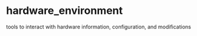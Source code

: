 # hardware_environment
tools to interact with hardware information, configuration, and modifications
